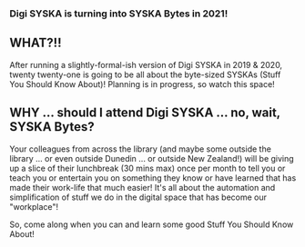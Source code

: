 ### Digi SYSKA is turning into SYSKA Bytes in 2021!

## WHAT?!!
After running a slightly-formal-ish version of Digi SYSKA in 2019 & 2020, twenty twenty-one is going to be all about the byte-sized SYSKAs (Stuff You Should Know About)! Planning is in progress, so watch this space!

## WHY ... should I attend Digi SYSKA ... no, wait, SYSKA Bytes?
Your colleagues from across the library (and maybe some outside the library ... or even outside Dunedin ... or outside New Zealand!) will be giving up a slice of their lunchbreak (30 mins max) once per month to tell you or teach you or entertain you on something they know or have learned that has made their work-life that much easier! It's all about the automation and simplification of stuff we do in the digital space that has become our "workplace"! 

So, come along when you can and learn some good Stuff You Should Know About! 

